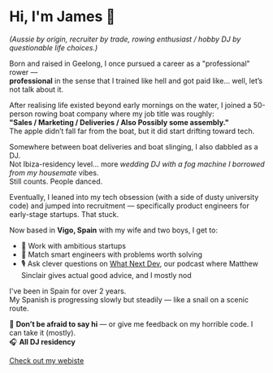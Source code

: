 # Hi, I'm James 👋  
*(Aussie by origin, recruiter by trade, rowing enthusiast / hobby DJ by questionable life choices.)*

Born and raised in Geelong, I once pursued a career as a "professional" rower —  
**professional** in the sense that I trained like hell and got paid like… well, let’s not talk about it.

After realising life existed beyond early mornings on the water, I joined a 50-person rowing boat company where my job title was roughly:  
**"Sales / Marketing / Deliveries / Also Possibly some assembly."**  
The apple didn’t fall far from the boat, but it did start drifting toward tech.

Somewhere between boat deliveries and boat slinging, I also dabbled as a DJ.  
Not Ibiza-residency level… more *wedding DJ with a fog machine I borrowed from my housemate* vibes.  
Still counts. People danced.

Eventually, I leaned into my tech obsession (with a side of dusty university code) and jumped into recruitment — specifically product engineers for early-stage startups. That stuck.

Now based in **Vigo, Spain** with my wife and two boys, I get to:
- 🚀 Work with ambitious startups  
- 🧠 Match smart engineers with problems worth solving  
- 🎙️ Ask clever questions on [What Next Dev](https://www.youtube.com/@WhatNextDev), our podcast where Matthew Sinclair gives actual good advice, and I mostly nod

I've been in Spain for over 2 years.  
My Spanish is progressing slowly but steadily — like a snail on a scenic route.

💌 **Don’t be afraid to say hi** — or give me feedback on my horrible code. I can take it (mostly).  
🎧 **All DJ residency**

[Check out my webiste](https://jameswilsonlondon.github.io/about-me/)
